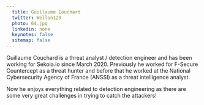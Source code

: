 ```yaml
---
  title: Guillaume Couchard
  twitter: Wellan129
  photo: 64.jpg
  linkedin: none
  keynotes: false
  sitemap: false
---
```

Guillaume Couchard is a threat analyst / detection engineer and has been working for Sekoia.io since March 2020. Previously he worked for F-Secure Countercept as a threat hunter and before that he worked at the National Cybersecurity Agency of France (ANSSI) as a threat intelligence analyst. 

Now he enjoys everything related to detection engineering as there are some very great challenges in trying to catch the attackers!